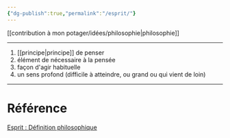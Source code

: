 ```yaml
---
{"dg-publish":true,"permalink":"/esprit/"}
---
```


[[contribution à mon potager/idées/philosophie\|philosophie]]
___
1. [[principe\|principe]] de penser 
2. élément de nécessaire à la pensée
3. façon d'agir habituelle
4. un sens profond (difficile à atteindre, ou grand ou qui vient de loin)
____
# Référence
[Esprit : Définition philosophique](https://dicophilo.fr/definition/esprit/#:~:text=Substance%20immatérielle%20qui%20sert%20de,par%20opposition%20à%20sa%20littéralité.)
